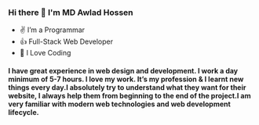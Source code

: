 ### Hi there 👋 I'm MD Awlad Hossen



- ✌ I’m a Programmar
- 👍 Full-Stack Web Developer
- 👏 I Love Coding

#### I have great experience in web design and development. I work a day minimum of 5-7 hours. I love my work. It’s my profession & I learnt new things every day.I absolutely try to understand what they want for their website, I always help them from beginning to the end of the project.I am very familiar with modern web technologies and web development lifecycle.
